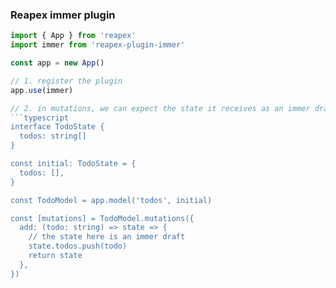 ### Reapex immer plugin

```typescript
import { App } from 'reapex'
import immer from 'reapex-plugin-immer'

const app = new App()

// 1. register the plugin
app.use(immer)

// 2. in mutations, we can expect the state it receives as an immer draft object
```typescript
interface TodoState {
  todos: string[]
}

const initial: TodoState = {
  todos: [],
}

const TodoModel = app.model('todos', initial)

const [mutations] = TodoModel.mutations({
  add: (todo: string) => state => {
    // the state here is an immer draft
    state.todos.push(todo)
    return state
  },
})

```
